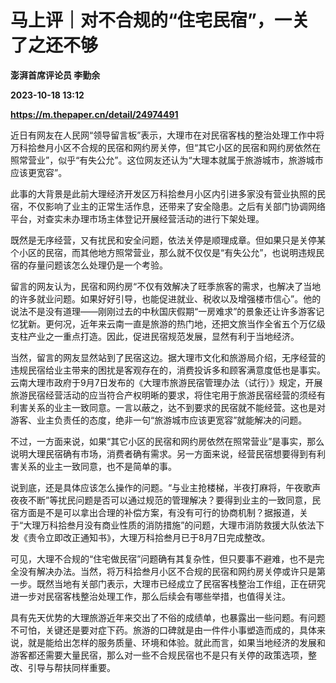 # 马上评｜对不合规的“住宅民宿”，一关了之还不够
**澎湃首席评论员 李勤余**

**2023-10-18 13:12**

**https://m.thepaper.cn/detail/24974491**

近日有网友在人民网“领导留言板”表示，大理市在对民宿客栈的整治处理工作中将万科拾叁月小区不合规的民宿和网约房关停，但“其它小区的民宿和网约房依然在照常营业”，似乎“有失公允”。这位网友还认为“大理本就属于旅游城市，旅游城市应该更宽容”。

此事的大背景是此前大理经济开发区万科拾叁月小区内引进多家没有营业执照的民宿，不仅影响了业主的正常生活作息，还带来了安全隐患。之后有关部门协调网络平台，对查实未办理市场主体登记开展经营活动的进行下架处理。

既然是无序经营，又有扰民和安全问题，依法关停是顺理成章。但如果只是关停某个小区的民宿，而其他地方照常营业，那么就不仅仅是“有失公允”，也说明违规民宿的存量问题该怎么处理仍是一个考验。

留言的网友认为，民宿和网约房“不仅有效解决了旺季旅客的需求，也解决了当地的许多就业问题。如果好好引导，也能促进就业、税收以及增强楼市信心”。他的说法不是没有道理——刚刚过去的中秋国庆假期“一房难求”的景象还让许多游客记忆犹新。更何况，近年来云南一直是旅游的热门地，还把文旅当作全省五个万亿级支柱产业之一重点打造。因此，促进民宿规范发展，显然有利于当地经济。

当然，留言的网友显然站到了民宿这边。据大理市文化和旅游局介绍，无序经营的违规民宿给业主带来的困扰是客观存在的，消费投诉多和顾客满意度低也是事实。云南大理市政府于9月7日发布的《大理市旅游民宿管理办法（试行）》规定，开展旅游民宿经营活动的应当符合产权明晰的要求，将住宅用于旅游民宿经营的须经有利害关系的业主一致同意。一言以蔽之，达不到要求的民宿就不能经营。这也是对游客、业主负责任的态度，绝非一句“旅游城市应该更宽容”就能解决的问题。

不过，一方面来说，如果“其它小区的民宿和网约房依然在照常营业”是事实，那么说明大理民宿确有市场，消费者确有需求。另一方面来说，经营民宿想要得到有利害关系的业主一致同意，也不是简单的事。

说到底，还是具体应该怎么操作的问题。“与业主抢楼梯，半夜打麻将，午夜歌声夜夜不断”等扰民问题是否可以通过规范的管理解决？要得到业主的一致同意，民宿方面是不是可以拿出合理的补偿方案，有没有可行的协商机制？据报道，关于“大理万科拾叁月没有商业性质的消防措施”的问题，大理市消防救援大队依法下发《责令立即改正通知书》，大理万科拾叁月已于8月7日完成整改。

可见，大理不合规的“住宅做民宿”问题确有其复杂性，但只要事不避难，也不是完全没有解决办法。当然，将万科拾叁月小区不合规的民宿和网约房关停或许只是第一步。既然当地有关部门表示，大理市已经成立了民宿客栈整治工作组，正在研究进一步对民宿客栈整治处理工作，那么后续会有哪些举措，也值得关注。

具有先天优势的大理旅游近年来交出了不俗的成绩单，也暴露出一些问题。有问题不可怕，关键还是要对症下药。旅游的口碑就是由一件件小事塑造而成的，具体来说，就是能给出怎样的服务质量、环境和体验。就此而言，如果当地经济的发展和游客都还需要大量民宿，那么对一些不合规民宿也不是只有关停的政策选项，整改、引导与帮扶同样重要。
